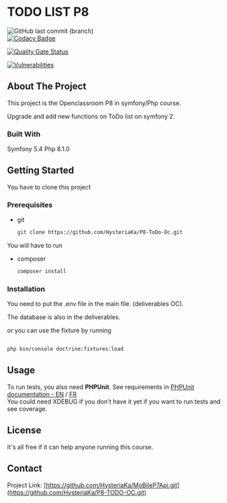 # TODO LIST P8
![GitHub last commit (branch)](https://img.shields.io/github/last-commit/HysteriaKa/P8-ToDo-Oc/master)  
[![Codacy Badge](https://app.codacy.com/project/badge/Grade/caf1b89dee7d45ff82ed3e49ee92965a)](https://www.codacy.com/gh/HysteriaKa/P8-ToDo-Oc/dashboard?utm_source=github.com&amp;utm_medium=referral&amp;utm_content=HysteriaKa/P8-ToDo-Oc&amp;utm_campaign=Badge_Grade)

[![Quality Gate Status](https://sonarcloud.io/api/project_badges/measure?project=HysteriaKa_P8-ToDo-Oc&metric=alert_status)](https://sonarcloud.io/summary/new_code?id=HysteriaKa_P8-ToDo-Oc)

[![Vulnerabilities](https://sonarcloud.io/api/project_badges/measure?project=HysteriaKa_P8-ToDo-Oc&metric=vulnerabilities)](https://sonarcloud.io/summary/new_code?id=HysteriaKa_P8-ToDo-Oc)

<!-- ABOUT THE PROJECT -->
## About The Project

This project is the Openclassroom P8 in symfony/Php course.

Upgrade and add new functions on ToDo list on symfony 2.





### Built With

Symfony 5.4
Php 8.1.0




<!-- GETTING STARTED -->
## Getting Started

You have to clone this project

### Prerequisites

* git
  ```sh
  git clone https://github.com/HysteriaKa/P8-ToDo-Oc.git
  ```

You will have to run 
* composer
  ```sh
  composer install
  ```

### Installation

You need to put the .env file in the main file. (deliverables OC).

The database is also in the deliverables.

or you can use the fixture by running 

   ```sh
   
php bin/console doctrine:fixtures:load
   ```


<!-- USAGE EXAMPLES -->
## Usage

To run tests, you also need __PHPUnit__. See requirements in [PHPUnit documentation - EN](https://phpunit.readthedocs.io/en/latest/installation.html#requirements) / [FR](https://phpunit.readthedocs.io/fr/latest/installation.html#pre-requis)  
You could need XDEBUG if you don't have it yet if you want to run tests and see coverage.




<!-- LICENSE -->
## License

It's all free if it can help anyone running this course.



<!-- CONTACT -->
## Contact


Project Link: [https://github.com/HysteriaKa/MoBileP7Api.git](https://github.com/HysteriaKa/P8-TODO-OC.git)





